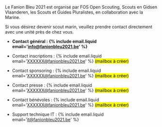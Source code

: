 Le Fanion Bleu 2021 est organisé par FOS Open Scouting, Scouts en Gidsen Vlaanderen,
les Scouts et Guides Pluralistes, en collaboration avec la Marine. 

Si vous désirez devenir scout marin, veuillez prendre contact directement avec une unité près de chez vous.

- **Contact général : {% include email.liquid email='info@fanionbleu2021.be' %}**

- Contact inscriptions : {% include email.liquid email='XXXXXX@fanionbleu2021.be' %} <mark>(mailbox à créer)</mark>
- Contact sponsoring : {% include email.liquid email='XXXXXX@fanionbleu2021.be' %} <mark>(mailbox à créer)</mark>
- Contact presse : {% include email.liquid email='XXXXXX@fanionbleu2021.be' %} <mark>(mailbox à créer)</mark>
- Contact bénévoles : {% include email.liquid email='XXXXXX@fanionbleu2021.be' %} <mark>(mailbox à créer)</mark>
- Support technique IT : {% include email.liquid email='it@fanionbleu2021.be' %}
